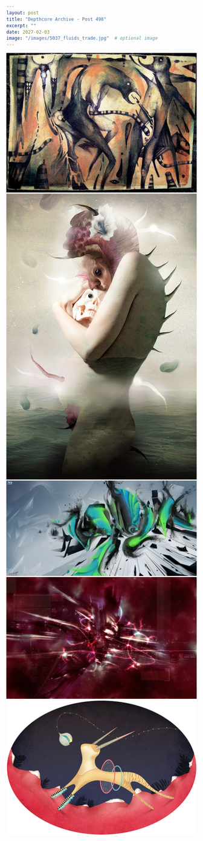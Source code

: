 ```yaml
---
layout: post
title: "Depthcore Archive - Post 498"
excerpt: ""
date: 2027-02-03
image: "/images/5037_fluids_trade.jpg"  # optional image
---
```


<img src="/images/5037_fluids_trade.jpg">
<img src="/images/5038_samsara.jpg" alt="5038_samsara.jpg"/>
<img src="/images/5039_rip_suppose.jpg" alt="5039_rip_suppose.jpg"/>
<img src="/images/504.jpg" alt="504.jpg"/>
<img src="/images/5040_instinct_iii.jpg" alt="5040_instinct_iii.jpg"/>
